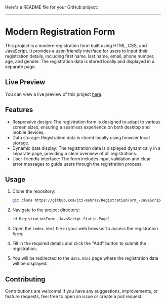 Here's a README file for your GitHub project:

---

# Modern Registration Form

This project is a modern registration form built using HTML, CSS, and JavaScript. It provides a user-friendly interface for users to input their registration details, including first name, last name, email, phone number, age, and gender. The registration data is stored locally and displayed in a separate page.

## Live Preview

You can view a live preview of this project [here](https://itz-mehraz.github.io/RegistrationForm_-JavaScript-Static-Page1/).

## Features

- Responsive design: The registration form is designed to adapt to various screen sizes, ensuring a seamless experience on both desktop and mobile devices.
- Data storage: Registration data is stored locally using browser local storage.
- Dynamic data display: The registration data is displayed dynamically in a separate page, providing a clear overview of all registrations.
- User-friendly interface: The form includes input validation and clear error messages to guide users through the registration process.

## Usage

1. Clone the repository:

    ```bash
    git clone https://github.com/itz-mehraz/RegistrationForm_-JavaScript-Static-Page1.git
    ```

2. Navigate to the project directory:

    ```bash
    cd RegistrationForm_-JavaScript-Static-Page1
    ```

3. Open the `index.html` file in your web browser to access the registration form.

4. Fill in the required details and click the "Add" button to submit the registration.

5. You will be redirected to the `data.html` page where the registration data will be displayed.

## Contributing

Contributions are welcome! If you have any suggestions, improvements, or feature requests, feel free to open an issue or create a pull request.

